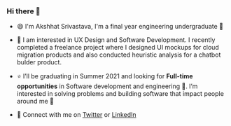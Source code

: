 ### Hi there 👋

<!--
**akshhat/akshhat** is a ✨ _special_ ✨ repository because its `README.md` (this file) appears on your GitHub profile.

Here are some ideas to get you started:

- 🔭 I’m currently working on ...
- 🌱 I’m currently learning ...
- 👯 I’m looking to collaborate on ...
- 🤔 I’m looking for help with ...
- 💬 Ask me about ...
- 📫 How to reach me: ...
- 😄 Pronouns: ...
- ⚡ Fun fact: ...
-->

- :smile: I'm Akshhat Srivastava, I'm a final year engineering undergraduate :construction_worker:

- :star_struck: I am interested in UX Design and Software Development. I recently completed a freelance project where I designed UI mockups for cloud migration products and also conducted heuristic analysis for a chatbot bulder product.

- :star: I’ll be graduating in Summer 2021 and looking for **Full-time opportunities** in Software development and engineering :raising_hand:. I’m interested in solving problems and building software that impact people around me :raised_hands: 

- :handshake: Connect with me on [Twitter](https://twitter.com/AkshhatS) or [LinkedIn](https://www.linkedin.com/in/akshhat/)
